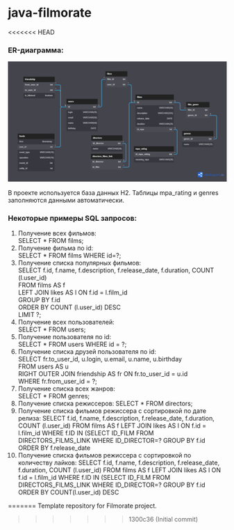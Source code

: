 # java-filmorate
<<<<<<< HEAD

### ER-диаграмма: 

![](https://github.com/AlexandrValter/java-filmorate/blob/add-director/DB%20for%20Filmorate.png)

В проекте используется база данных H2. Таблицы mpa_rating и genres заполняются данными автоматически.  

### Некоторые примеры SQL запросов:
1. Получение всех фильмов:  
SELECT * FROM films;  
2. Получение фильма по id:  
SELECT * FROM films WHERE id=?;  
3. Получение списка популярных фильмов:  
SELECT f.id, f.name, f.description, f.release_date, f.duration, COUNT (l.user_id)  
FROM films AS f   
LEFT JOIN likes AS l ON f.id = l.film_id  
GROUP BY f.id  
ORDER BY COUNT (l.user_id) DESC   
LIMIT ?;  
4. Получение всех пользователей:  
SELECT * FROM users;  
5. Получение пользователя по id:  
SELECT * FROM users WHERE id = ?;  
6. Получение списка друзей пользователя по id:  
SELECT fr.to_user_id, u.login, u.email, u.name, u.birthday  
FROM users AS u   
RIGHT OUTER JOIN friendship AS fr ON fr.to_user_id = u.id   
WHERE fr.from_user_id = ?;  
7. Получение списка всех жанров:  
SELECT * FROM genres;
8. Получение списка режиссеров:
SELECT * FROM directors;
9. Получение списка фильмов режиссера с сортировкой по дате релиза:
SELECT f.id, f.name, f.description, f.release_date, f.duration, COUNT (l.user_id)
FROM films AS f LEFT JOIN likes AS l ON f.id = l.film_id
WHERE f.ID IN (SELECT ID_FILM FROM DIRECTORS_FILMS_LINK WHERE ID_DIRECTOR=?
GROUP BY f.id ORDER BY f.release_date
10. Получение списка фильмов режиссера с сортировкой по количеству лайков:
SELECT f.id, f.name, f.description, f.release_date, f.duration, COUNT (l.user_id)
FROM films AS f LEFT JOIN likes AS l ON f.id = l.film_id
WHERE f.ID IN (SELECT ID_FILM FROM DIRECTORS_FILMS_LINK WHERE ID_DIRECTOR=?
GROUP BY f.id ORDER BY COUNT(l.user_id) DESC


=======
Template repository for Filmorate project.
>>>>>>> 1300c36 (Initial commit)
